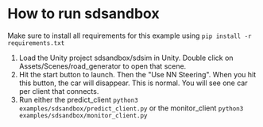 # How to run sdsandbox

Make sure to install all requirements for this example using `pip install -r requirements.txt`

1. Load the Unity project sdsandbox/sdsim in Unity. Double click on Assets/Scenes/road_generator to open that scene.
2. Hit the start button to launch. Then the "Use NN Steering". When you hit this button, the car will disappear. This is normal. You will see one car per client that connects.
3. Run either the predict_client `python3 examples/sdsandbox/predict_client.py` or the monitor_client `python3 examples/sdsandbox/monitor_client.py`
